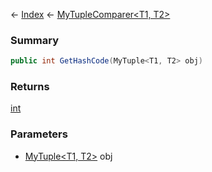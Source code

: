 ← [Index](Api-Index) ← [MyTupleComparer<T1, T2>](VRage.MyTupleComparer`2)

### Summary

```csharp
public int GetHashCode(MyTuple<T1, T2> obj)
```

### Returns

[int](https://docs.microsoft.com/en-us/dotnet/api/system.int32?view=netframework-4.6)

### Parameters

* [MyTuple<T1, T2>](VRage.MyTuple`2) obj
